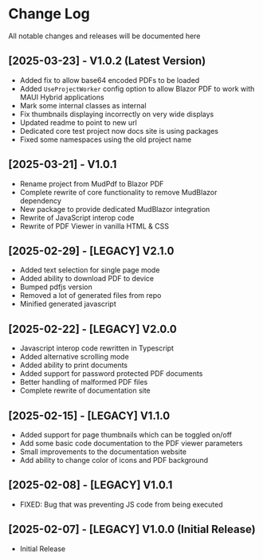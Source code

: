 # Change Log

All notable changes and releases will be documented here

## [2025-03-23] - V1.0.2 (Latest Version)

- Added fix to allow base64 encoded PDFs to be loaded
- Added `UseProjectWorker` config option to allow Blazor PDF to work with MAUI Hybrid applications
- Mark some internal classes as internal
- Fix thumbnails displaying incorrectly on very wide displays
- Updated readme to point to new url
- Dedicated core test project now docs site is using packages
- Fixed some namespaces using the old project name

## [2025-03-21] - V1.0.1

- Rename project from MudPdf to Blazor PDF
- Complete rewrite of core functionality to remove MudBlazor dependency
- New package to provide dedicated MudBlazor integration
- Rewrite of JavaScript interop code
- Rewrite of PDF Viewer in vanilla HTML & CSS

## [2025-02-29] - [LEGACY] V2.1.0

- Added text selection for single page mode
- Added ability to download PDF to device
- Bumped pdfjs version
- Removed a lot of generated files from repo
- Minified generated javascript

## [2025-02-22] - [LEGACY]  V2.0.0

- Javascript interop code rewritten in Typescript
- Added alternative scrolling mode
- Added ability to print documents
- Added support for password protected PDF documents
- Better handling of malformed PDF files
- Complete rewrite of documentation site

## [2025-02-15] - [LEGACY]  V1.1.0

- Added support for page thumbnails which can be toggled on/off
- Add some basic code documentation to the PDF viewer parameters
- Small improvements to the documentation website
- Add ability to change color of icons and PDF background

## [2025-02-08] - [LEGACY]  V1.0.1 

- FIXED: Bug that was preventing JS code from being executed

## [2025-02-07] - [LEGACY]  V1.0.0 (Initial Release)

- Initial Release
